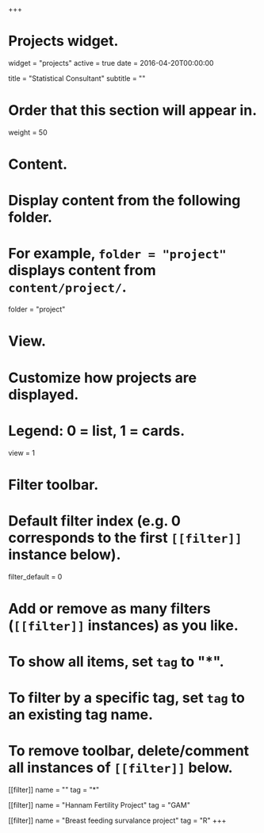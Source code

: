 +++
# Projects widget.
widget = "projects"
active = true
date = 2016-04-20T00:00:00

title = "Statistical Consultant"
subtitle = ""

# Order that this section will appear in.
weight = 50

# Content.
# Display content from the following folder.
# For example, `folder = "project"` displays content from `content/project/`.
folder = "project"

# View.
# Customize how projects are displayed.
# Legend: 0 = list, 1 = cards.
view = 1

# Filter toolbar.

# Default filter index (e.g. 0 corresponds to the first `[[filter]]` instance below).
filter_default = 0

# Add or remove as many filters (`[[filter]]` instances) as you like.
# To show all items, set `tag` to "*".
# To filter by a specific tag, set `tag` to an existing tag name.
# To remove toolbar, delete/comment all instances of `[[filter]]` below.
[[filter]]
  name = ""
  tag = "*"

[[filter]]
  name = "Hannam Fertility Project"
  tag = "GAM"

[[filter]]
  name = "Breast feeding survalance project"
  tag = "R"
+++


